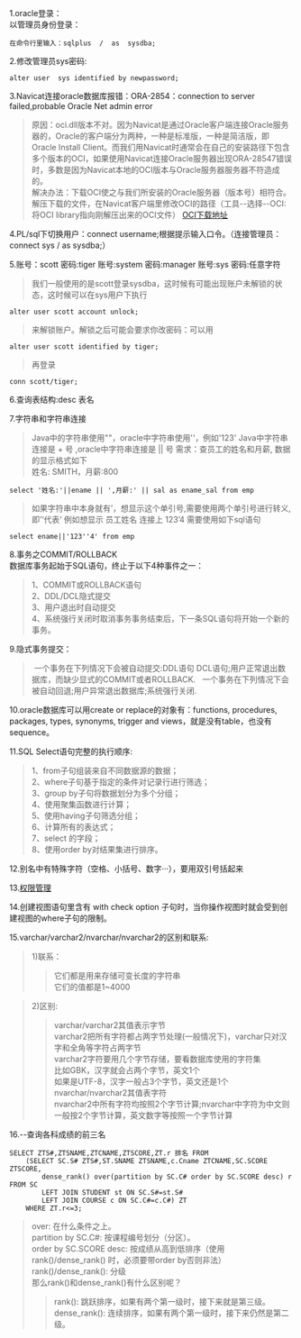1.oracle登录：  
以管理员身份登录：

	在命令行里输入：sqlplus  /  as  sysdba;
2.修改管理员sys密码:

	alter user  sys identified by newpassword;
3.Navicat连接oracle数据库报错：ORA-2854：connection to server failed,probable Oracle Net admin error  
>原因：oci.dll版本不对。因为Navicat是通过Oracle客户端连接Oracle服务器的，Oracle的客户端分为两种，一种是标准版，一种是简洁版，即Oracle Install Client。而我们用Navicat时通常会在自己的安装路径下包含多个版本的OCI，如果使用Navicat连接Oracle服务器出现ORA-28547错误时，多数是因为Navicat本地的OCI版本与Oracle服务器服务器不符造成的。  
>解决办法：下载OCI使之与我们所安装的Oracle服务器（版本号）相符合。解压下载的文件，在Navicat客户端里修改OCI的路径（工具--选择--OCI:将OCI library指向刚解压出来的OCI文件）
[OCI下载地址](http://www.oracle.com/technetwork/database/features/instant-client/index-097480.html)

4.PL/sql下切换用户：connect username;根据提示输入口令。（连接管理员：connect sys / as sysdba;）

5.账号：scott 密码:tiger   账号:system 密码:manager  账号:sys  密码:任意字符
>我们一般使用的是scott登录sysdba，这时候有可能出现账户未解锁的状态，这时候可以在sys用户下执行

	alter user scott account unlock;
	
>来解锁账户。解锁之后可能会要求你改密码：可以用

	alter user scott identified by tiger;
>再登录

	conn scott/tiger;

6.查询表结构:desc 表名

7.字符串和字符串连接
>Java中的字符串使用""，oracle中字符串使用''，例如'123'
>Java中字符串连接是 + 号 ,oracle中字符串连接是 || 号
>需求：查员工的姓名和月薪, 数据的显示格式如下   
>姓名: SMITH，月薪:800
	
	select '姓名:'||ename || ',月薪:' || sal as ename_sal from emp
	
>如果字符串中本身就有’，想显示这个单引号,需要使用两个单引号进行转义,即’’代表‘
>例如想显示 员工姓名 连接上 123’4 需要使用如下sql语句

	select ename||'123''4' from emp
	
8.事务之COMMIT/ROLLBACK  
数据库事务起始于SQL语句，终止于以下4种事件之一：  
>1、COMMIT或ROLLBACK语句  
>2、DDL/DCL隐式提交  
>3、用户退出时自动提交  
>4、系统强行关闭时取消事务事务结束后，下一条SQL语句将开始一个新的事务。

9.隐式事务提交：  
>  一个事务在下列情况下会被自动提交:DDL语句 DCL语句;用户正常退出数据库，而缺少显式的COMMIT或者ROLLBACK.  
>  一个事务在下列情况下会被自动回退;用户异常退出数据库;系统强行关闭.
   
10.oracle数据库可以用create or replace的对象有：functions, procedures, packages, types, synonyms, trigger and views，就是没有table，也没有sequence。

11.SQL Select语句完整的执行顺序:  
>1、from子句组装来自不同数据源的数据；  
>2、where子句基于指定的条件对记录行进行筛选；  
>3、group by子句将数据划分为多个分组；  
>4、使用聚集函数进行计算；  
>5、使用having子句筛选分组；  
>6、计算所有的表达式；  
>7、select 的字段；  
>8、使用order by对结果集进行排序。

12.别名中有特殊字符（空格、小括号、数字···），要用双引号括起来

13.[权限管理](http://www.cnblogs.com/shlcn/archive/2011/07/21/2112879.html)

14.创建视图语句里含有 with check option 子句时，当你操作视图时就会受到创建视图的where子句的限制。

15.varchar/varchar2/nvarchar/nvarchar2的区别和联系:  
>1)联系：
>>它们都是用来存储可变长度的字符串  
它们的值都是1~4000

>2)区别:  
>>varchar/varchar2其值表示字节  
varchar2把所有字符都占两字节处理(一般情况下)，varchar只对汉字和全角等字符占两字节  
varchar2字符要用几个字节存储，要看数据库使用的字符集  
比如GBK，汉字就会占两个字节，英文1个  
如果是UTF-8，汉字一般占3个字节，英文还是1个  
>>nvarchar/nvarchar2其值表字符  
nvarchar2中所有字符均按照2个字节计算;nvarchar中字符为中文则一般按2个字节计算，英文数字等按照一个字节计算

16.--查询各科成绩的前三名

	SELECT ZTS#,ZTSNAME,ZTCNAME,ZTSCORE,ZT.r 排名 FROM
		(SELECT SC.S# ZTS#,ST.SNAME ZTSNAME,c.Cname ZTCNAME,SC.SCORE ZTSCORE,
			dense_rank() over(partition by SC.C# order by SC.SCORE desc) r FROM SC 
			LEFT JOIN STUDENT st ON SC.S#=st.S#
			LEFT JOIN COURSE c ON SC.C#=c.C#) ZT
		WHERE ZT.r<=3;

>over:  在什么条件之上。  
partition by SC.C#:  按课程编号划分（分区）。  
order by SC.SCORE desc:  按成绩从高到低排序（使用rank()/dense_rank() 时，必须要带order by否则非法）  
rank()/dense_rank():  分级  
那么rank()和dense_rank()有什么区别呢？
>>rank():  跳跃排序，如果有两个第一级时，接下来就是第三级。  
dense_rank():  连续排序，如果有两个第一级时，接下来仍然是第二级。
